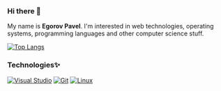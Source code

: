 ### Hi there 👋

My name is **Egorov Pavel**. I'm interested in web technologies, operating systems, programming languages and other computer science stuff.

[![Top Langs](https://github-readme-stats.vercel.app/api/top-langs/?username=emfy0&layout=compact&theme=dracula)](https://github.com/emfy0)

### Technologies✨
[![Visual Studio](https://img.shields.io/badge/-Visual%20Studio-5C2D91?logo=Visual%20Studio&logoColor=white)]()
[![Git](https://img.shields.io/badge/-Git-F05032?logo=Git&logoColor=white)]()
[![Linux](https://img.shields.io/badge/Linux-FCC624?style=for-the-badge&logo=linux&logoColor=black)]()
<!--
**emfy0/emfy0** is a ✨ _special_ ✨ repository because its `README.md` (this file) appears on your GitHub profile.


Here are some ideas to get you started:

- 🔭 I’m currently working on ...
- 🌱 I’m currently learning ...
- 👯 I’m looking to collaborate on ...
- 🤔 I’m looking for help with ...
- 💬 Ask me about ...
- 📫 How to reach me: ...
- 😄 Pronouns: ...
- ⚡ Fun fact: ...
-->
